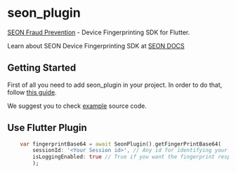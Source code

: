 # seon_plugin

[SEON Fraud Prevention](https://seon.io/) - Device Fingerprinting SDK for Flutter.

Learn about SEON Device Fingerprinting SDK at [SEON DOCS](https://docs.seon.io/getting-started/device-fingerprinting?_ga=2.234703388.388222201.1661599912-60975941.1661413923)

## Getting Started

First of all you need to add seon_plugin in your project. In order to do that, follow [this guide](https://pub.dev/packages/seon_plugin/install).

We suggest you to check [example](https://github.com/Shahin-Sefidgaran/seon-flutter-sdk/tree/main/src/example) source code.

## Use Flutter Plugin

```dart
    var fingerprintBase64 = await SeonPlugin().getFingerPrintBase64(
        sessionId: '<Your Session id>', // Any id for identifying your session with seon.
        isLoggingEnabled: true // True if you want the fingerprint response to be logged.
        );
```
